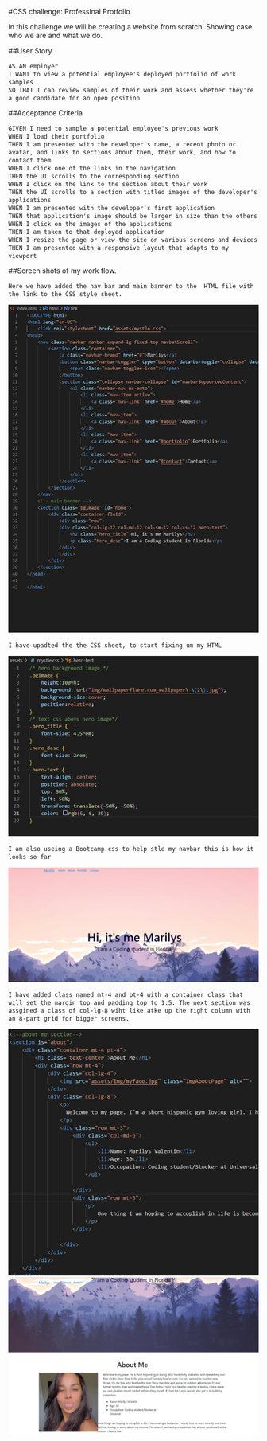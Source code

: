 #CSS challenge: Professinal Protfolio

In this challenge we will be creating a website from scratch. Showing case who we are and what we do. 

##User Story 

```
AS AN employer
I WANT to view a potential employee's deployed portfolio of work samples
SO THAT I can review samples of their work and assess whether they're a good candidate for an open position
```

##Acceptance Criteria

```
GIVEN I need to sample a potential employee's previous work
WHEN I load their portfolio
THEN I am presented with the developer's name, a recent photo or avatar, and links to sections about them, their work, and how to contact them
WHEN I click one of the links in the navigation
THEN the UI scrolls to the corresponding section
WHEN I click on the link to the section about their work
THEN the UI scrolls to a section with titled images of the developer's applications
WHEN I am presented with the developer's first application
THEN that application's image should be larger in size than the others
WHEN I click on the images of the applications
THEN I am taken to that deployed application
WHEN I resize the page or view the site on various screens and devices
THEN I am presented with a responsive layout that adapts to my viewport
```
##Screen shots of my work flow.
```
Here we have added the nav bar and main banner to the  HTML file with the link to the CSS style sheet.
```
![getting started](assets/img/MAin%20abnner_nav%20bar%20html.jpg)

```
I have upadted the the CSS sheet, to start fixing um my HTML
```
![getting started](assets/img/css_01.jpg)
```
I am also useing a Bootcamp css to help stle my navbar this is how it looks so far
```
![getting stared](assets/img/website_looks_01.jpg)
```
I have added class named mt-4 and pt-4 with a container class that will set the margin top and padding top to 1.5. The next section was assgined a class of col-lg-8 wiht like atke up the right column with an 8-part grid for bigger screens.
```
![getting started](assets/img/AboutMe-css01.jpg)
![getting started](assets/img/Aboutme_websiteImg_01.jpg)
